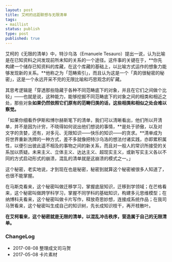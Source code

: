 ```yaml
--- 
layout: post
title: 艾柯的远距联想与无限清单
tags: 
- maillist
status: publish
type: post
published: true
---
```


艾柯的《无限的清单》中，特沙乌洛（Emanuele Tesauro）提出一说，认为比喻是在已知资料之间发现前所未知的关系的一个途径。这件事的关键在于，**你先构建一个储存已知资料的库藏，在这个库藏的基础上，以比喻方式运作的想象力能够发现新的关系。**他称之为「范畴索引」，而且认为这是一个「真的很秘密的秘密」，这是一个永远开采不完的无限比喻和巧思观念的矿藏。

其思考逻辑是「穿透那些隐藏于各种不同范畴底下的对象，并且在它们之间做个比较」——也就是说，这种能力，能够挖掘不同范畴底下的对象之间的相类和相近之处，那些对象**如果仍然依照它们原有的范畴归类的话，这些相类和相似之处会难以察觉。**

「如果你细看乔伊斯和博尔赫斯笔下的清单，我们可以清晰看出，他们所以开清单，并不是因为计穷，不晓得如何说出他们想说的事情，**是处于骄傲，以及对文字的贪婪，还有，对多元、无限知识——快乐的知识——的贪求。**清单成为将世界重新洗牌的一种方式，差不多就像把特沙乌洛的想法付诸实践，亦即累积属性，以便引出彼此遥不相及的事物之间的新关系，而且对一般人的常识所接受的关系加以质疑。未来主义、立体主义、达达主义、超现实主义，或新写实主义各以不同的方式启动形式的崩溃，混乱的清单就是这崩溃的模式之一。」

这个秘密，老实地说，才到现在也是秘密，秘密到就算这个秘密被很多人知道了，也很不能掌握。

在马斯克看来，这个秘密叫做迁移学习，掌握底层知识，迁移到学领域；在芒格看来，这个秘密叫做跨学科学习，掌握不同学科的基础知识，构建多元思维模型；在纳博科夫看来，这个秘密叫做卡片写作，释放奇思妙想，连接成系统作品；在我司马贺看来，这个秘密叫生成自己的知识树，先长成知识枝干，再开枝散叶。

**在艾柯看来，这个秘密就是无限的清单，以混乱冲击秩序，营造属于自己的无限清单。**

### ChangeLog

- 2017-08-08 整理成文司马贺
- 2017-05-08 卡片素材


